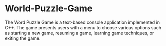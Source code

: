 # World-Puzzle-Game
 The Word Puzzle Game is a text-based console application implemented in C++. The game presents users with a menu to choose various options such as starting a new game, resuming a game, learning game techniques, or exiting the game.
